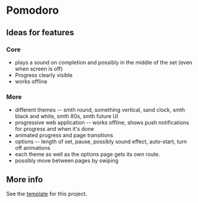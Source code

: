 # Pomodoro

## Ideas for features
### Core
* plays a sound on completion and possibly in the middle of the set (even when screen is off)
* Progress clearly visible
* works offline

### More  
* different themes -- smth round, something vertical, sand clock, smth black and white, smth 80s, smth future UI
* progressive web application -- works offline, shows push notifications for progress and when it's done
* animated progress and page transitions
* options -- length of set, pause, possibly sound effect, auto-start, turn off animations
* each theme as well as the options page gets its own route.
* possibly move between pages by swiping

## More info 
See the [template](https://github.com/tsxoxo/7GUIs-Xstate-Vue--4.Timer) for this project.
